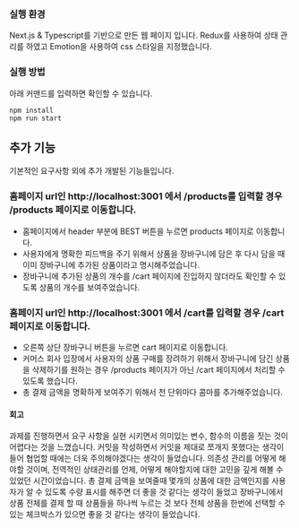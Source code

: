 ### 실행 환경
Next.js & Typescript를 기반으로 만든 웹 페이지 입니다.
Redux를 사용하여 상태 관리를 하였고 Emotion을 사용하여 css 스타일을 지정했습니다.

### 실행 방법
아래 커맨드를 입력하면 확인할 수 있습니다.
```
npm install
npm run start
```
## 추가 기능

기본적인 요구사항 외에 추가 개발된 기능들입니다.

### 홈페이지 url인 http://localhost:3001 에서 /products를 입력할 경우 /products 페이지로 이동합니다.

- 홈페이지에서 header 부분에 BEST 버튼을 누르면 products 페이지로 이동합니다.
- 사용자에게 명확한 피드백을 주기 위해서 상품을 장바구니에 담은 후 다시 담을 때 이미 장바구니에 추가된 상품이라고 명시해주었습니다.
- 장바구니에 추가된 상품의 개수를 /cart 페이지에 진입하지 않더라도 확인할 수 있도록 상품의 개수를 보여주었습니다.

### 홈페이지 url인 http://localhost:3001 에서 /cart를 입력할 경우 /cart 페이지로 이동합니다.

- 오른쪽 상단 장바구니 버튼을 누르면 cart 페이지로 이동합니다.
- 커머스 회사 입장에서 사용자의 상품 구매를 장려하기 위해서 장바구니에 담긴 상품을 삭제하기를 원하는 경우 /products 페이지가 아닌 /cart 페이지에서 처리할 수 있도록 했습니다.
- 총 결제 금액을 명확하게 보여주기 위해서 천 단위마다 콤마를 추가해주었습니다.


#### 회고
과제를 진행하면서 요구 사항을 실현 시키면서 의미있는 변수, 함수의 이름을 짓는 것이 어렵다는 것을 느꼈습니다. 커밋을 작성하면서 커밋을 제대로 쪼개지 못했다는 생각이 들어 협업할 때에는 더욱 주의해야겠다는 생각이 들었습니다. 의존성 관리를 어떻게 해야할 것이며, 전역적인 상태관리를 언제, 어떻게 해야할지에 대한 고민을 깊게 해볼 수 있었던 시간이었습니다.
총 결제 금액을 보여줄때 몇개의 상품에 대한 금액인지를 사용자가 알 수 있도록 수량 표시를 해주면 더 좋을 것 같다는 생각이 들었고 장바구니에서 상품 전체를 결제 할 때 상품들을 하나씩 누르는 것 보다 전체 상품을 한번에 선택할 수 있는 체크박스가 있으면 좋을 것 같다는 생각이 들었습니다.
